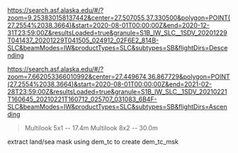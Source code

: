 https://search.asf.alaska.edu/#/?zoom=9.253830158137442&center=27.507055,37.330500&polygon=POINT(27.2554%2038.3664)&start=2020-08-01T00:00:00Z&end=2020-12-31T23:59:00Z&resultsLoaded=true&granule=S1B_IW_SLC__1SDV_20201229T041437_20201229T041505_024912_02F6E2_814B-SLC&beamModes=IW&productTypes=SLC&subtypes=SB&flightDirs=Descending

https://search.asf.alaska.edu/#/?zoom=7.662053366010992&center=27.449674,36.867729&polygon=POINT(27.2554%2038.3664)&start=2020-08-01T00:00:00Z&end=2021-02-28T23:59:00Z&resultsLoaded=true&granule=S1B_IW_SLC__1SDV_20210221T160645_20210221T160712_025707_031083_6B4F-SLC&beamModes=IW&productTypes=SLC&subtypes=SB&flightDirs=Ascending

> Multilook 5x1 -- 17.4m
> Multilook 8x2 -- 30.0m

extract land/sea mask using dem_tc to create dem_tc_msk